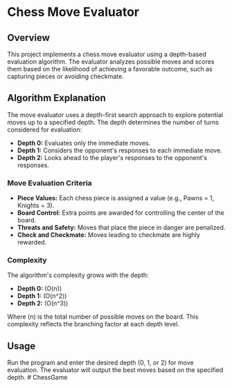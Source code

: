 # Chess Move Evaluator

## Overview
This project implements a chess move evaluator using a depth-based evaluation algorithm.
The evaluator analyzes possible moves and scores them based on the likelihood of achieving 
a favorable outcome, such as capturing pieces or avoiding checkmate.

## Algorithm Explanation
The move evaluator uses a depth-first search approach to explore potential moves up to a specified depth.
The depth determines the number of turns considered for evaluation:
- **Depth 0:** Evaluates only the immediate moves.
- **Depth 1:** Considers the opponent's responses to each immediate move.
- **Depth 2:** Looks ahead to the player's responses to the opponent's responses.

### Move Evaluation Criteria
- **Piece Values:** Each chess piece is assigned a value (e.g., Pawns = 1, Knights = 3).
- **Board Control:** Extra points are awarded for controlling the center of the board.
- **Threats and Safety:** Moves that place the piece in danger are penalized.
- **Check and Checkmate:** Moves leading to checkmate are highly rewarded.

### Complexity
The algorithm's complexity grows with the depth:
- **Depth 0:** \(O(n)\)
- **Depth 1:** \(O(n^2)\)
- **Depth 2:** \(O(n^3)\)

Where \(n\) is the total number of possible moves on the board. This complexity reflects the branching factor at each depth level.

## Usage
Run the program and enter the desired depth (0, 1, or 2) for move evaluation. The evaluator will output the best moves based on the specified depth.
#   C h e s s G a m e  
 
